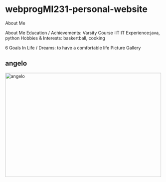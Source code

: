 # webprogMI231-personal-website 
About Me

<!DOCTYPE html>
<html>
<body>
    <p>
     About Me
   Education / Achievements: Varsity
    Course :IT
    IT Experience:java, python
    Hobbies & Interests: baskertball, cooking
    <div>6 Goals In Life / Dreams: to have a comfortable life 
     Picture Gallery
   </p>
<h2>angelo</h2>
<img src="https://scontent.fmnl17-2.fna.fbcdn.net/v/t39.30808-1/449420378_849378483708106_6656086595148755740_n.jpg?stp=dst-jpg_s200x200&_nc_cat=107&ccb=1-7&_nc_sid=0ecb9b&_nc_ohc=iKwEcTBw_0wQ7kNvgEgwmws&_nc_zt=24&_nc_ht=scontent.fmnl17-2.fna&_nc_gid=ArripPiuQH7NFFXuqEHK6KT&oh=00_AYCrkl8yVNqk8lvYQrLcXDl2J_RLOSvOeNo895fp1r9AOQ&oe=675357DF" alt="angelo" width="500" height="333">




